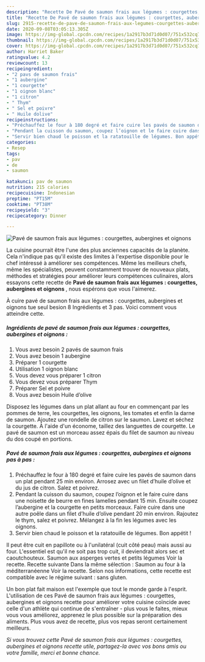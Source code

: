 ```yaml
---
description: "Recette De Pavé de saumon frais aux légumes : courgettes, aubergines et oignons"
title: "Recette De Pavé de saumon frais aux légumes : courgettes, aubergines et oignons"
slug: 2915-recette-de-pave-de-saumon-frais-aux-legumes-courgettes-aubergines-et-oignons
date: 2020-09-08T03:05:13.305Z
image: https://img-global.cpcdn.com/recipes/1a2917b3d71d0d07/751x532cq70/pave-de-saumon-frais-aux-legumes-courgettes-aubergines-et-oignons-photo-principale-de-la-recette.jpg
thumbnail: https://img-global.cpcdn.com/recipes/1a2917b3d71d0d07/751x532cq70/pave-de-saumon-frais-aux-legumes-courgettes-aubergines-et-oignons-photo-principale-de-la-recette.jpg
cover: https://img-global.cpcdn.com/recipes/1a2917b3d71d0d07/751x532cq70/pave-de-saumon-frais-aux-legumes-courgettes-aubergines-et-oignons-photo-principale-de-la-recette.jpg
author: Harriet Baker
ratingvalue: 4.2
reviewcount: 13
recipeingredient:
- "2 pavs de saumon frais"
- "1 aubergine"
- "1 courgette"
- "1 oignon blanc"
- "1 citron"
- " Thym"
- " Sel et poivre"
- " Huile dolive"
recipeinstructions:
- "Préchauffez le four à 180 degré et faire cuire les pavés de saumon dans un plat pendant 25 min environ. Arrosez avec un filet d’huile d’olive et du jus de citron. Salez et poivrez."
- "Pendant la cuisson du saumon, coupez l’oignon et le faire cuire dans une noisette de beurre en fines lamelles pendant 15 min. Ensuite coupez l’aubergine et la courgette en petits morceaux. Faire cuire dans une autre poêle dans un filet d’huile d’olive pendant 20 min environ. Rajoutez le thym, salez et poivrez. Mélangez à la fin les légumes avec les oignons."
- "Servir bien chaud le poisson et la ratatouille de légumes. Bon appétit !"
categories:
- Resep
tags:
- pav
- de
- saumon

katakunci: pav de saumon 
nutrition: 215 calories
recipecuisine: Indonesian
preptime: "PT15M"
cooktime: "PT38M"
recipeyield: "3"
recipecategory: Dinner

---
```



![Pavé de saumon frais aux légumes : courgettes, aubergines et oignons](https://img-global.cpcdn.com/recipes/1a2917b3d71d0d07/751x532cq70/pave-de-saumon-frais-aux-legumes-courgettes-aubergines-et-oignons-photo-principale-de-la-recette.jpg)

La cuisine pourrait être l'une des plus anciennes capacités de la planète. Cela n'indique pas qu'il existe des limites à l'expertise disponible pour le chef intéressé à améliorer ses compétences. Même les meilleurs chefs, même les spécialistes, peuvent constamment trouver de nouveaux plats, méthodes et stratégies pour améliorer leurs compétences culinaires, alors essayons cette recette de <strong> Pavé de saumon frais aux légumes : courgettes, aubergines et oignons </strong>, nous espérons que vous l'aimerez.

<!--inarticleads1-->

À cuire pavé de saumon frais aux légumes : courgettes, aubergines et oignons tue seul besion 8 Ingrédients et 3 pas. Voici comment vous atteindre cette.

##### Ingrédients de pavé de saumon frais aux légumes : courgettes, aubergines et oignons :

1. Vous avez besoin 2 pavés de saumon frais
1. Vous avez besoin 1 aubergine
1. Préparer 1 courgette
1. Utilisation 1 oignon blanc
1. Vous devez vous préparer 1 citron
1. Vous devez vous préparer  Thym
1. Préparer  Sel et poivre
1. Vous avez besoin  Huile d’olive


Disposez les légumes dans un plat allant au four en commençant par les pommes de terre, les courgettes, les oignons, les tomates et enfin la darne de saumon. Ajoutez une rondelle de citron sur le saumon. Lavez et séchez la courgette. À l&#39;aide d&#39;un économe, taillez des languettes de courgette. Le pavé de saumon est un morceau assez épais du filet de saumon au niveau du dos coupé en portions. 

<!--inarticleads2-->

##### Pavé de saumon frais aux légumes : courgettes, aubergines et oignons pas à pas :

1. Préchauffez le four à 180 degré et faire cuire les pavés de saumon dans un plat pendant 25 min environ. Arrosez avec un filet d’huile d’olive et du jus de citron. Salez et poivrez.
1. Pendant la cuisson du saumon, coupez l’oignon et le faire cuire dans une noisette de beurre en fines lamelles pendant 15 min. Ensuite coupez l’aubergine et la courgette en petits morceaux. Faire cuire dans une autre poêle dans un filet d’huile d’olive pendant 20 min environ. Rajoutez le thym, salez et poivrez. Mélangez à la fin les légumes avec les oignons.
1. Servir bien chaud le poisson et la ratatouille de légumes. Bon appétit !


Il peut être cuit en papillote ou à l&#39;unilatéral (cuit côté peau) mais aussi au four. L&#39;essentiel est qu&#39;il ne soit pas trop cuit, il deviendrait alors sec et caoutchouteux. Saumon aux asperges vertes et petits légumes Voir la recette. Recette suivante Dans la même sélection : Saumon au four à la méditerranéenne Voir la recette. Selon nos informations, cette recette est compatible avec le régime suivant : sans gluten. 

<!--inarticleads1-->

<p>
Un bon plat fait maison est l'exemple que tout le monde garde à l'esprit. L'utilisation de ces Pavé de saumon frais aux légumes : courgettes, aubergines et oignons recette pour améliorer votre cuisine coïncide avec celle d'un athlète qui continue de s'entraîner - plus vous le faites, mieux vous vous améliorez, apprenez le plus possible sur la préparation des aliments. Plus vous avez de recette, plus vos repas seront certainement meilleurs.
</p>

<p>
<i>Si vous trouvez cette Pavé de saumon frais aux légumes : courgettes, aubergines et oignons recette utile, partagez-la avec vos bons amis ou votre famille, merci et bonne chance.</i>
</p>
